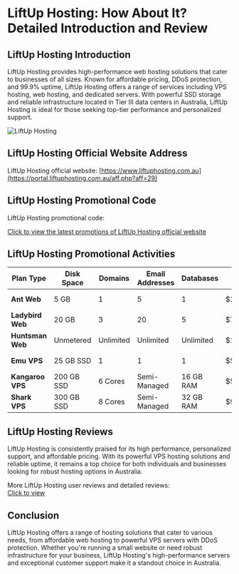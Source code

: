 # LiftUp Hosting: How About It? Detailed Introduction and Review

## LiftUp Hosting Introduction
LiftUp Hosting provides high-performance web hosting solutions that cater to businesses of all sizes. Known for affordable pricing, DDoS protection, and 99.9% uptime, LiftUp Hosting offers a range of services including VPS hosting, web hosting, and dedicated servers. With powerful SSD storage and reliable infrastructure located in Tier III data centers in Australia, LiftUp Hosting is ideal for those seeking top-tier performance and personalized support.

![LiftUp Hosting](https://github.com/user-attachments/assets/2180c3e3-4c3f-4619-86f5-756e989a961b)

## LiftUp Hosting Official Website Address
LiftUp Hosting official website: [https://www.liftuphosting.com.au](https://portal.liftuphosting.com.au/aff.php?aff=29)

## LiftUp Hosting Promotional Code
LiftUp Hosting promotional code:  

[Click to view the latest promotions of LiftUp Hosting official website](https://portal.liftuphosting.com.au/aff.php?aff=29)

## LiftUp Hosting Promotional Activities

| Plan Type           | Disk Space | Domains   | Email Addresses | Databases  | Price (AUD) | Purchase Link                                    |
|---------------------|------------|-----------|-----------------|------------|-------------|-------------------------------------------------|
| **Ant Web**          | 5 GB       | 1         | 5               | 1          | $2.50/mo    | [Purchase Here](https://portal.liftuphosting.com.au/aff.php?aff=29) |
| **Ladybird Web**     | 20 GB      | 3         | 20              | 5          | $7.99/mo    | [Purchase Here](https://portal.liftuphosting.com.au/aff.php?aff=29) |
| **Huntsman Web**     | Unmetered  | Unlimited | Unlimited       | Unlimited  | $15.99/mo   | [Purchase Here](https://portal.liftuphosting.com.au/aff.php?aff=29) |
| **Emu VPS**          | 25 GB SSD  | 1         | 1               | 1          | $5.50/mo    | [Purchase Here](https://portal.liftuphosting.com.au/aff.php?aff=29) |
| **Kangaroo VPS**     | 200 GB SSD | 6 Cores   | Semi-Managed    | 16 GB RAM  | $59.99/mo   | [Purchase Here](https://portal.liftuphosting.com.au/aff.php?aff=29) |
| **Shark VPS**        | 300 GB SSD | 8 Cores   | Semi-Managed    | 32 GB RAM  | $99.95/mo   | [Purchase Here](https://portal.liftuphosting.com.au/aff.php?aff=29) |

## LiftUp Hosting Reviews
LiftUp Hosting is consistently praised for its high performance, personalized support, and affordable pricing. With its powerful VPS hosting solutions and reliable uptime, it remains a top choice for both individuals and businesses looking for robust hosting options in Australia.

More LiftUp Hosting user reviews and detailed reviews:  
[Click to view](https://portal.liftuphosting.com.au/aff.php?aff=29)

## Conclusion
LiftUp Hosting offers a range of hosting solutions that cater to various needs, from affordable web hosting to powerful VPS servers with DDoS protection. Whether you're running a small website or need robust infrastructure for your business, LiftUp Hosting's high-performance servers and exceptional customer support make it a standout choice in Australia.
